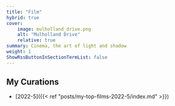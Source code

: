 ```yaml
---
title: "Film"
hybrid: true
cover:
    image: mulholland_drive.png
    alt: "Mulholland Drive"
    relative: true
summary: Cinema, the art of light and shadow 
weight: 1
ShowRssButtonInSectionTermList: false
---
```


## My Curations
- [2022-5]({{< ref "posts/my-top-films-2022-5/index.md" >}})